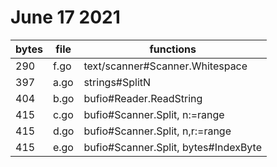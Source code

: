 # June 17 2021

bytes | file | functions
------|------|----------
290   | f.go | text/scanner#Scanner.Whitespace
397   | a.go | strings#SplitN
404   | b.go | bufio#Reader.ReadString
415   | c.go | bufio#Scanner.Split, n:=range
415   | d.go | bufio#Scanner.Split, n,r:=range
415   | e.go | bufio#Scanner.Split, bytes#IndexByte
